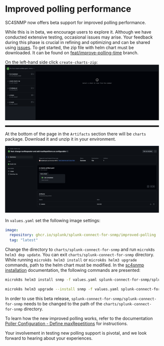 # Improved polling performance

SC4SNMP now offers beta support for improved polling performance.

While this is in beta, we encourage users to explore it. Although we have conducted extensive testing, occasional issues may arise.
Your feedback during this phase is crucial in refining and optimizing and can be shared using [issues](https://github.com/splunk/splunk-connect-for-snmp/issues).
To get started, the zip file with helm chart must be downloaded. It can be found on [feat/improve-polling-time](https://github.com/splunk/splunk-connect-for-snmp/pull/976/checks) branch.

On the left-hand side click `create-charts-zip`:
![Workflows](./images/improved-polling-tmp/actions-view.png)

<hr style="border:2px solid">

At the bottom of the page in the `Artifacts` section there will be 
`charts` package. Download it and unzip it in your environment.

![Workflows](./images/improved-polling-tmp/charts-zip-view.png)

In `values.yaml` set the following image settings:

```yaml
image:
  repository: ghcr.io/splunk/splunk-connect-for-snmp/improved-polling
  tag: "latest"
```

Change the directory to `charts/splunk-connect-for-snmp` and run `microk8s helm3 dep update`. You can exit `charts/splunk-connect-for-snmp` directory.
While running `microk8s helm3 install` or `microk8s helm3 upgrade` commands, path to the helm chart must be modified. 
In the [sc4snmp installation](./microk8s/sc4snmp-installation.md#install-sc4snmp) documentation, the following commands are presented:
``` bash
microk8s helm3 install snmp -f values.yaml splunk-connect-for-snmp/splunk-connect-for-snmp --namespace=sc4snmp --create-namespace
```
``` bash
microk8s helm3 upgrade --install snmp -f values.yaml splunk-connect-for-snmp/splunk-connect-for-snmp --namespace=sc4snmp --create-namespace
```

In order to use this beta release, `splunk-connect-for-snmp/splunk-connect-for-snmp` needs to be changed to the path of the `charts/splunk-connect-for-snmp` directory. 

To learn how the new improved polling works, refer to the documentation [Poller Configuration - Define maxRepetitions](./microk8s/configuration/poller-configuration.md#define-maxrepetitions) 
for instructions.

Your involvement in testing new polling support is pivotal, and we look forward to hearing about your experiences.
